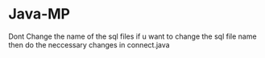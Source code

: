 # Java-MP

Dont Change the name of the sql files if u want to change the sql file name then do the neccessary changes in connect.java
